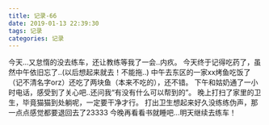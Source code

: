 ```yaml
---
title: 记录-66
date: 2019-01-13 22:39:30
tags: 记录
categories: 记录
---
```

今天...又怠惰的没去练车，还让教练等我了一会..内疚。
今天终于记得吃药了，虽然中午依旧忘了..(以后想起来就去！不能拖..)
中午去东区的一家xx烤鱼吃饭了（记不清名字orz）还吃了两块鱼（本来不吃的），还不错。
下午和姑奶通了一小时电话，感受到了关心吧..还问我“有没有什么可以帮到的”。
晚上打扫了家里的卫生，毕竟猫猫到处躺呢，一定要干净才行。
打出卫生想起来好久没练练伪声，那一点点感觉都要退回去了23333
今晚再看看书就睡吧...明天继续去练车！
